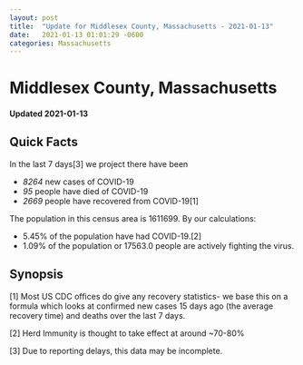```yaml
---
layout: post
title:  "Update for Middlesex County, Massachusetts - 2021-01-13"
date:   2021-01-13 01:01:29 -0600
categories: Massachusetts
---
```


# Middlesex County, Massachusetts
#### Updated 2021-01-13

## Quick Facts

In the last 7 days[3] we project there have been
- *8264* new cases of COVID-19
- *95* people have died of COVID-19
- *2669* people have recovered from COVID-19[1]

The population in this census area is 1611699. By our calculations:
- 5.45% of the population have had COVID-19.[2]
- 1.09% of the population or 17563.0 people are actively fighting the virus.

## Synopsis




[1] Most US CDC offices do give any recovery statistics- we base this on a formula which looks at confirmed new cases
15 days ago (the average recovery time) and deaths over the last 7 days.

[2] Herd Immunity is thought to take effect at around ~70-80%

[3] Due to reporting delays, this data may be incomplete.
 
    